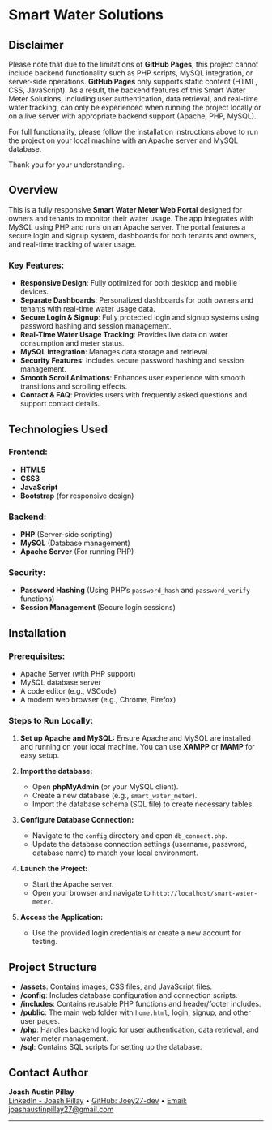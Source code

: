 # Smart Water Solutions

## Disclaimer

Please note that due to the limitations of **GitHub Pages**, this project cannot include backend functionality such as PHP scripts, MySQL integration, or server-side operations. **GitHub Pages** only supports static content (HTML, CSS, JavaScript). As a result, the backend features of this Smart Water Meter Solutions, including user authentication, data retrieval, and real-time water tracking, can only be experienced when running the project locally or on a live server with appropriate backend support (Apache, PHP, MySQL).

For full functionality, please follow the installation instructions above to run the project on your local machine with an Apache server and MySQL database.

Thank you for your understanding.

## Overview

This is a fully responsive **Smart Water Meter Web Portal** designed for owners and tenants to monitor their water usage. The app integrates with MySQL using PHP and runs on an Apache server. The portal features a secure login and signup system, dashboards for both tenants and owners, and real-time tracking of water usage.

### Key Features:
- **Responsive Design**: Fully optimized for both desktop and mobile devices.
- **Separate Dashboards**: Personalized dashboards for both owners and tenants with real-time water usage data.
- **Secure Login & Signup**: Fully protected login and signup systems using password hashing and session management.
- **Real-Time Water Usage Tracking**: Provides live data on water consumption and meter status.
- **MySQL Integration**: Manages data storage and retrieval.
- **Security Features**: Includes secure password hashing and session management.
- **Smooth Scroll Animations**: Enhances user experience with smooth transitions and scrolling effects.
- **Contact & FAQ**: Provides users with frequently asked questions and support contact details.

## Technologies Used

### Frontend:
- **HTML5**
- **CSS3**
- **JavaScript**
- **Bootstrap** (for responsive design)

### Backend:
- **PHP** (Server-side scripting)
- **MySQL** (Database management)
- **Apache Server** (For running PHP)

### Security:
- **Password Hashing** (Using PHP’s `password_hash` and `password_verify` functions)
- **Session Management** (Secure login sessions)

## Installation

### Prerequisites:
- Apache Server (with PHP support)
- MySQL database server
- A code editor (e.g., VSCode)
- A modern web browser (e.g., Chrome, Firefox)

### Steps to Run Locally:

1. **Set up Apache and MySQL:**
   Ensure Apache and MySQL are installed and running on your local machine. You can use **XAMPP** or **MAMP** for easy setup.

2. **Import the database:**
   - Open **phpMyAdmin** (or your MySQL client).
   - Create a new database (e.g., `smart_water_meter`).
   - Import the database schema (SQL file) to create necessary tables.

3. **Configure Database Connection:**
   - Navigate to the `config` directory and open `db_connect.php`.
   - Update the database connection settings (username, password, database name) to match your local environment.

4. **Launch the Project:**
   - Start the Apache server.
   - Open your browser and navigate to `http://localhost/smart-water-meter`.

5. **Access the Application:**
   - Use the provided login credentials or create a new account for testing.

## Project Structure

- **/assets**: Contains images, CSS files, and JavaScript files.
- **/config**: Includes database configuration and connection scripts.
- **/includes**: Contains reusable PHP functions and header/footer includes.
- **/public**: The main web folder with `home.html`, login, signup, and other user pages.
- **/php**: Handles backend logic for user authentication, data retrieval, and water meter management.
- **/sql**: Contains SQL scripts for setting up the database.

## Contact Author

**Joash Austin Pillay**  
[LinkedIn - Joash Pillay](https://www.linkedin.com/in/joashpillay) • [GitHub: Joey27-dev](https://github.com/Joey27-dev) • [Email: joashaustinpillay27@gmail.com](joashaustinpillay27@gmail.com)

---
